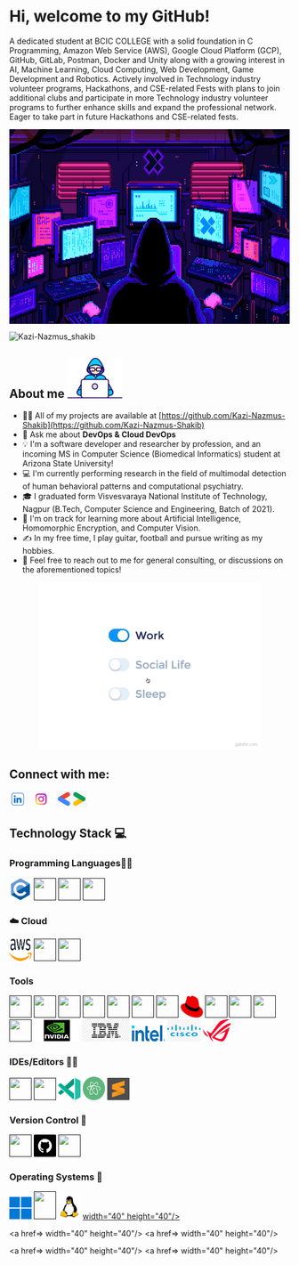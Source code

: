 <h1 align="left"> Hi, welcome to my GitHub!</h1>

<p>A dedicated student at BCIC COLLEGE with a solid foundation in C Programming, Amazon Web Service (AWS), Google Cloud Platform (GCP), GitHub, GitLab, Postman, Docker and Unity along with a growing interest in AI, Machine Learning, Cloud Computing, Web Development, Game Development and Robotics. Actively involved in Technology industry volunteer programs, Hackathons, and CSE-related Fests with plans to join additional clubs and participate in more Technology industry volunteer programs to further enhance skills and expand the professional network. Eager to take part in future Hackathons and CSE-related fests.
</p>

<p><img align="center" alt="Coding" width="1000" height=350 src="https://github.com/Kazi-Nazmus-Shakib/Kazi-Nazmus-Shakib/blob/main/Mastermind.gif"></p>
<p align="left"> <img src="https://komarev.com/ghpvc/?username=Kazi-Nazmus-Shakib&label=Profile%20views&color=0e75b6&style=flat" alt="Kazi-Nazmus_shakib" /> </p>
 <h2 align="left">About me <img src="https://github.com/Kazi-Nazmus-Shakib/Kazi-Nazmus-Shakib/blob/main/Logo%201.gif" width="100"></h2>

- 👨‍💻 All of my projects are available at [https://github.com/Kazi-Nazmus-Shakib](https://github.com/Kazi-Nazmus-Shakib)
- 💬 Ask me about **DevOps & Cloud DevOps**
- 💡   I'm a software developer and researcher by profession, and an incoming MS in Computer Science (Biomedical Informatics) student at Arizona State University!
- 💻  I'm currently performing research in the field of multimodal detection of human behavioral patterns and computational psychiatry.
- 🎓 I graduated form Visvesvaraya National Institute of Technology, Nagpur (B.Tech, Computer Science and Engineering, Batch of 2021).
- 🌱  I'm on track for learning more about Artificial Intelligence, Homomorphic Encryption, and Computer Vision.
- ✍️  In my free time, I play guitar, football and pursue writing as my hobbies.
- 💬  Feel free to reach out to me for general consulting, or discussions on the aforementioned topics!

<p>
<p align="center">  <img src="https://github.com/Kazi-Nazmus-Shakib/Kazi-Nazmus-Shakib/blob/main/Images/life_balance.gif" width="400"> 
</p>
<h2 align="left">Connect with me:</h2>

<p align="left">
<a href="https://www.linkedin.com/in/kazinazmusshakib21/"><img height="30" src="https://github.com/Kazi-Nazmus-Shakib/Kazi-Nazmus-Shakib/blob/main/Images/LinkedIn.png"></a>&nbsp;&nbsp;
<a href="https://www.instagram.com/nazmus_shakib115?igsh=MXg2ajI5NG81Y2MxNw=="><img height="30" src="https://github.com/Kazi-Nazmus-Shakib/Kazi-Nazmus-Shakib/blob/main/Images/Instagram.png"></a>&nbsp;&nbsp;
<a href="https://g.dev/Kazi-Nazmus-Shakib"><img height="30" src= "https://github.com/Kazi-Nazmus-Shakib/Kazi-Nazmus-Shakib/blob/main/Images/GoogleDev.png"></a>&nbsp;&nbsp;
 </p>


## Technology Stack 💻

### Programming Languages👨‍💻

<p align="left">
 <a title="C" href="https://www.cprogramming.com/" target="_blank" rel="noreferrer"><img src="https://raw.githubusercontent.com/devicons/devicon/master/icons/c/c-original.svg" alt="c" width="40" height="40"/></a>
 <a href=><img src="https://cdn.jsdelivr.net/gh/devicons/devicon@latest/icons/c/c-original.svg" width="40" height="40"/></a>      
 <a href=><img src="https://cdn.jsdelivr.net/gh/devicons/devicon@latest/icons/python/python-original.svg" width="40" height="40" /></a>
 <a href=><img src="https://cdn.jsdelivr.net/gh/devicons/devicon@latest/icons/bash/bash-original.svg"  width="40" height="40"/></a>
</p>

### ☁️ Cloud
<p align="left">           
 <a href=><img src="https://github.com/Kazi-Nazmus-Shakib/Kazi-Nazmus-Shakib/blob/main/Images/AWS%20Logo.png" width="40" height="40"/></a> 
<a href=><img src="https://cdn.jsdelivr.net/gh/devicons/devicon@latest/icons/googlecloud/googlecloud-original.svg"width="40" height="40"/></a> 
<a href=><img src="https://cdn.jsdelivr.net/gh/devicons/devicon@latest/icons/azure/azure-original.svg" width="40" height="40"/></a> 
</p>

### Tools
<p align="left"> 
<a href=><img src="https://cdn.jsdelivr.net/gh/devicons/devicon@latest/icons/unity/unity-original.svg"width="40" height="40"/></a>
<a href=><img src="https://cdn.jsdelivr.net/gh/devicons/devicon@latest/icons/docker/docker-original.svg" width="40" height="40"/></a>
<a href=><img src="https://cdn.jsdelivr.net/gh/devicons/devicon@latest/icons/kubernetes/kubernetes-original.svg"width="40" height="40"/></a>
<a href=><img src="https://cdn.jsdelivr.net/gh/devicons/devicon@latest/icons/digitalocean/digitalocean-original-wordmark.svg" width="40" height="40"/></a>
<a href=><img src="https://cdn.jsdelivr.net/gh/devicons/devicon@latest/icons/postman/postman-original.svg"width="40" height="40"/></a>
<a href=><img src="https://cdn.jsdelivr.net/gh/devicons/devicon@latest/icons/tensorflow/tensorflow-original.svg"width="40" height="40"/></a> 
<a href=><img src="https://cdn.jsdelivr.net/gh/devicons/devicon@latest/icons/firebase/firebase-original.svg" width="40" height="40"/></a>
<a href=><img src="https://github.com/Kazi-Nazmus-Shakib/Kazi-Nazmus-Shakib/blob/main/Images/Red%20Hat%20Logo.png" width="40" height="40"/></a>
<a href=><img src="https://cdn.jsdelivr.net/gh/devicons/devicon@latest/icons/notion/notion-original.svg"  width="40" height="40"/></a>
<a href=><img src="https://cdn.jsdelivr.net/gh/devicons/devicon@latest/icons/salesforce/salesforce-original.svg" width="40" height="40"/></a>
<a href=><img src="https://cdn.jsdelivr.net/gh/devicons/devicon@latest/icons/kaggle/kaggle-original.svg" width="40" height="40"/></a>
<a href=><img src="https://cdn.jsdelivr.net/gh/devicons/devicon@latest/icons/slack/slack-original.svg" width="40" height="40"/></a>
<a href=><img src="https://github.com/Kazi-Nazmus-Shakib/Kazi-Nazmus-Shakib/blob/main/Images/Nvidia%20Logo.png" width="83" height="40"/></a>
<a href=><img src="https://github.com/Kazi-Nazmus-Shakib/Kazi-Nazmus-Shakib/blob/main/Images/IBM%20Logo.png" width="85" height="40"/></a>
<a href=><img src="https://github.com/Kazi-Nazmus-Shakib/Kazi-Nazmus-Shakib/blob/main/Images/Intel%20Logo.png"  width="60" height="30"/></a>         
<a href=><img src="https://github.com/Kazi-Nazmus-Shakib/Kazi-Nazmus-Shakib/blob/main/Images/CISCO%20Logo.png"  width="60" height="40"/></a>
<a href=><img src="https://github.com/Kazi-Nazmus-Shakib/Kazi-Nazmus-Shakib/blob/main/Images/ASUS%20ROG%20Logo.png" width="50" height="40"/></a>

### IDEs/Editors 👨‍🔧
<p align="left"> 
  <a href=><img src="https://cdn.jsdelivr.net/gh/devicons/devicon@latest/icons/visualstudio/visualstudio-original.svg" width="40" height="40"/></a>
  <a href=><img src="https://cdn.jsdelivr.net/gh/devicons/devicon@latest/icons/vscode/vscode-original.svg" width="40" height="40"/></a>
<a href=><img src="https://github.com/Kazi-Nazmus-Shakib/Kazi-Nazmus-Shakib/blob/main/Images/Visual%20Studio%20Code%20Insiders.png" width="40" height="40"/></a>
 <a href=><img src="https://github.com/Kazi-Nazmus-Shakib/Kazi-Nazmus-Shakib/blob/main/Images/Atom%20Logo.png" width="40" height="42"/></a>
 <a href=><img src="https://github.com/Kazi-Nazmus-Shakib/Kazi-Nazmus-Shakib/blob/main/Images/Sublime%20Text%20Logo.png"  width="40" height="40"/></a>

### Version Control 🔧
<p align="left"> 
 <a href=><img src="https://cdn.jsdelivr.net/gh/devicons/devicon@latest/icons/git/git-original.svg"  width="40" height="40"/></a>
 <a href=><img src="https://github.com/Kazi-Nazmus-Shakib/Kazi-Nazmus-Shakib/blob/main/Images/GitHub%20Logo.png"width="40" height="40"/></a>
 <a href=><img src="https://cdn.jsdelivr.net/gh/devicons/devicon@latest/icons/gitlab/gitlab-original.svg" width="40" height="40"/></a>

### Operating Systems 🐧
 <p align="left"> 
   <a href=><img src="https://github.com/Kazi-Nazmus-Shakib/Kazi-Nazmus-Shakib/blob/main/Images/Windows%20Logo.png" width="40" height="40"/></a>
    <a href=> 
            <img src="https://cdn.jsdelivr.net/gh/devicons/devicon@latest/icons/android/android-original.svg" width="40" height="50"/></a>
    <a href=><img src="https://github.com/Kazi-Nazmus-Shakib/Kazi-Nazmus-Shakib/blob/main/Images/Linux%20Logo.png"  width="40" height="45"/></a>
    <a href=>  width="40" height="40"/></a>












 
  <a href=>  width="40" height="40"/></a>
  <a href=>  width="40" height="40"/></a>


















<a href=>  width="40" height="40"/></a>
<a href=>  width="40" height="40"/></a>















